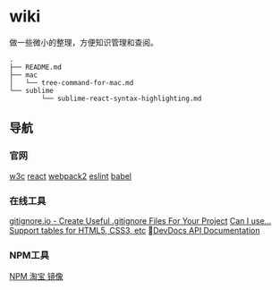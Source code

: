 # wiki

做一些微小的整理，方便知识管理和查阅。

	.
	├── README.md
	├── mac
	│   └── tree-command-for-mac.md
	└── sublime
			└── sublime-react-syntax-highlighting.md


## 导航

### 官网
[w3c](https://www.w3.org/)
[react](https://facebook.github.io/react/)
[webpack2](https://webpack.js.org/)
[eslint](http://eslint.org/)
[babel](https://babeljs.io/)

### 在线工具
[gitignore.io - Create Useful .gitignore Files For Your Project](https://www.gitignore.io/)
[Can I use... Support tables for HTML5, CSS3, etc](http://www.caniuse.com/)
[DevDocs API Documentation](http://devdocs.io/)

### NPM工具
[NPM 淘宝 镜像](https://npm.taobao.org/)